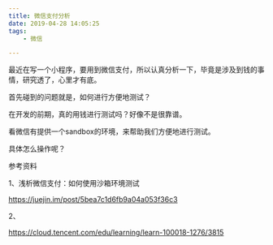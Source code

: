 ```yaml
---
title: 微信支付分析
date: 2019-04-28 14:05:25
tags:
	- 微信

---
```




最近在写一个小程序，要用到微信支付，所以认真分析一下，毕竟是涉及到钱的事情，研究透了，心里才有底。

首先碰到的问题就是，如何进行方便地测试？

在开发的前期，真的用钱进行测试吗？好像不是很靠谱。

看微信有提供一个sandbox的环境，来帮助我们方便地进行测试。

具体怎么操作呢？





参考资料

1、浅析微信支付：如何使用沙箱环境测试

https://juejin.im/post/5bea7c1d6fb9a04a053f36c3

2、

https://cloud.tencent.com/edu/learning/learn-100018-1276/3815